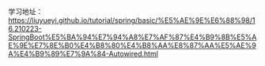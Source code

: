 学习地址：
https://liuyueyi.github.io/tutorial/spring/basic/%E5%AE%9E%E6%88%98/16.210223-SpringBoot%E5%BA%94%E7%94%A8%E7%AF%87%E4%B9%8B%E5%AE%9E%E7%8E%B0%E4%B8%80%E4%B8%AA%E8%87%AA%E5%AE%9A%E4%B9%89%E7%9A%84-Autowired.html